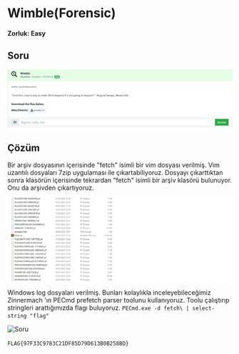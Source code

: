 # Wimble(Forensic)
#### Zorluk: Easy

## Soru
![Soru](https://github.com/K4lender/HuntressCTF23_WriteUps/blob/main/Forensics/Wimble/Wimble.png)

## Çözüm
Bir arşiv dosyasının içerisinde "fetch" isimli bir vim dosyası verilmiş. Vim uzantılı dosyaları 7zip uygulaması ile çıkartabiliyoruz. Dosyayı çıkarttıktan  sonra klasörün içerisinde tekrardan "fetch" isimli bir arşiv klasörü bulunuyor. Onu da arşivden çıkartıyoruz.

![Soru](https://github.com/K4lender/HuntressCTF23_WriteUps/blob/main/Forensics/Wimble/wimble2.PNG)

Windows log dosyaları verilmiş. Bunları kolaylıkla inceleyebileceğimiz Zinnermach 'ın PECmd prefetch parser toolunu kullanıyoruz. Toolu çalıştırıp stringleri arattığımızda flagı buluyoruz. 
``` PECmd.exe -d fetch\ | select-string "flag" ```

![Soru](https://github.com/K4lender/HuntressCTF23_WriteUps/blob/main/Forensics/Wimble/wimble.PNG)

```FLAG{97F33C9783C21DF85D79D613B0B258BD}```
